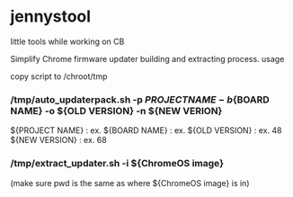 # jennystool
little tools while working on CB


Simplify Chrome firmware updater building and extracting process.
usage

copy script to /chroot/tmp 

### /tmp/auto_updaterpack.sh -p ${PROJECT NAME} -b${BOARD NAME} -o ${OLD VERSION} -n ${NEW VERION}

${PROJECT NAME} : ex.
${BOARD NAME} : ex. 
${OLD VERSION} : ex. 48
${NEW VERSION} : ex. 68

### /tmp/extract_updater.sh -i ${ChromeOS image} 

 (make sure pwd is the same as where ${ChromeOS image} is in)
 


